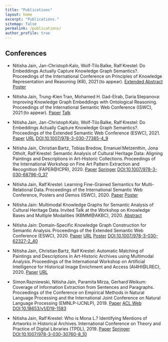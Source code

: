 ```yaml
---
title: "Publications"
layout: home
excerpt: "Publications."
sitemap: false
permalink: /publications/
author_profile: true
---
```


## Conferences

* Nitisha Jain, Jan-Christoph Kalo, Wolf-Tilo Balke, Ralf Krestel: Do Embeddings Actually Capture Knowledge Graph Semantics?. Proceedings of the International Conference on Principles of Knowledge Representation and Reasoning (KR), 2021 (to appear). [Extended Abstract]() [Poster]()

* Nitisha Jain, Trung-Kien Tran, Mohamed H. Gad-Elrab, Daria Stepanova: Improving Knowledge Graph Embeddings with Ontological Reasoning. Proceedings of the International Semantic Web Conference (ISWC), 2021 (to appear). [Paper]() [Talk]()

* Nitisha Jain, Jan-Christoph Kalo, Wolf-Tilo Balke, Ralf Krestel: Do Embeddings Actually Capture Knowledge Graph Semantics?. Proceedings of the Extended Semantic Web Conference (ESWC), 2021. [Paper]() [URL]() [DOI:10.1007/978-3-030-77385-4_9]()

* Nitisha Jain, Christian Bartz, Tobias Bredow, Emanuel Metzenthin, Jona Otholt, Ralf Krestel: Semantic Analysis of Cultural Heritage Data: Aligning Paintings and Descriptions in Art-Historic Collections. Proceedings of the International Workshop on Fine Art Pattern Extraction and Recognition (FAPER@ICPR), 2020. [Paper]() [Springer]() [DOI:10.1007/978-3-030-68796-0_37]()

* Nitisha Jain, Ralf Krestel: Learning Fine-Grained Semantics for Multi-Relational Data. Proceedings of the International Semantic Web Conference, Posters and Demos (ISWC), 2020. [Paper]() [Poster]()

* Nitisha Jain: Multimodal Knowledge Graphs for Semantic Analysis of Cultural Heritage Data. Invited Talk at the Workshop on Knowledge Bases and Multiple Modalities (KBMM@AKBC), 2020. [Abstract]()

* Nitisha Jain: Domain-Specific Knowledge Graph Construction for Semantic Analysis. Proceedings of the Extended Semantic Web Conference (ESWC), 2020. [Paper]() [URL]() [Poster]() [DOI:10.1007/978-3-030-62327-2_40]()

* Nitisha Jain, Christian Bartz, Ralf Krestel: Automatic Matching of Paintings and Descriptions in Art-Historic Archives using Multimodal Analysis. Proceedings of the International Workshop on Artificial Intelligence for Historical Image Enrichment and Access (AI4HI@LREC), 2020. [Paper]() [URL]()

* Simon Razniewski, Nitisha Jain, Paramita Mirza, Gerhard Weikum: Coverage of Information Extraction from Sentences and Paragraphs. Proceedings of the Conference on Empirical Methods in Natural Language Processing and the International Joint Conference on Natural Language Processing (EMNLP-IJCNLP), 2019. [Paper]() [ACL Web]() [DOI:10.18653/v1/D19-1583]()
 
* Nitisha Jain, Ralf Krestel: Who is Mona L.? Identifying Mentions of Artworks in Historical Archives. International Conference on Theory and Practice of Digital Libraries (TPDL), 2019. [Paper]() [Springer]() [DOI:10.1007/978-3-030-30760-8_10]()
